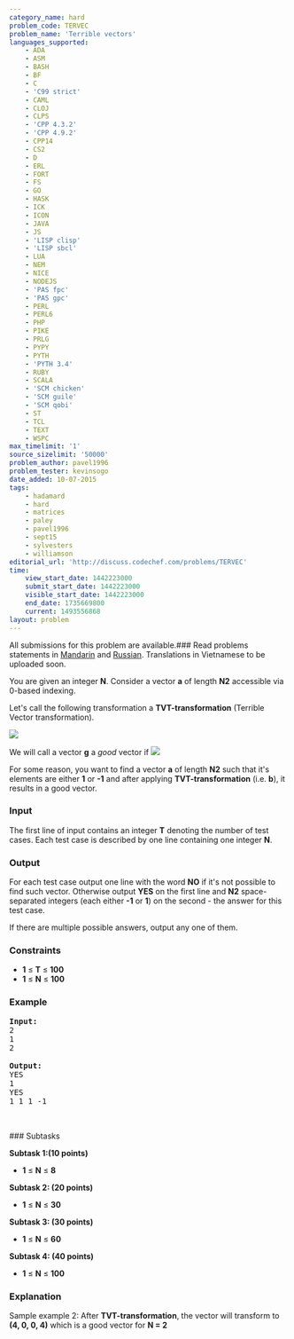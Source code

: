```yaml
---
category_name: hard
problem_code: TERVEC
problem_name: 'Terrible vectors'
languages_supported:
    - ADA
    - ASM
    - BASH
    - BF
    - C
    - 'C99 strict'
    - CAML
    - CLOJ
    - CLPS
    - 'CPP 4.3.2'
    - 'CPP 4.9.2'
    - CPP14
    - CS2
    - D
    - ERL
    - FORT
    - FS
    - GO
    - HASK
    - ICK
    - ICON
    - JAVA
    - JS
    - 'LISP clisp'
    - 'LISP sbcl'
    - LUA
    - NEM
    - NICE
    - NODEJS
    - 'PAS fpc'
    - 'PAS gpc'
    - PERL
    - PERL6
    - PHP
    - PIKE
    - PRLG
    - PYPY
    - PYTH
    - 'PYTH 3.4'
    - RUBY
    - SCALA
    - 'SCM chicken'
    - 'SCM guile'
    - 'SCM qobi'
    - ST
    - TCL
    - TEXT
    - WSPC
max_timelimit: '1'
source_sizelimit: '50000'
problem_author: pavel1996
problem_tester: kevinsogo
date_added: 10-07-2015
tags:
    - hadamard
    - hard
    - matrices
    - paley
    - pavel1996
    - sept15
    - sylvesters
    - williamson
editorial_url: 'http://discuss.codechef.com/problems/TERVEC'
time:
    view_start_date: 1442223000
    submit_start_date: 1442223000
    visible_start_date: 1442223000
    end_date: 1735669800
    current: 1493556868
layout: problem
---
```

All submissions for this problem are available.###  Read problems statements in [Mandarin](http://www.codechef.com/download/translated/SEPT15/mandarin/TERVEC.pdf) and [Russian](http://www.codechef.com/download/translated/SEPT15/russian/TERVEC.pdf). Translations in Vietnamese to be uploaded soon.

You are given an integer **N**. Consider a vector **a** of length **N2** accessible via 0-based indexing.

Let's call the following transformation a **TVT-transformation** (Terrible Vector transformation).

![](https://s3.amazonaws.com/codechef_shared/download/SEPT15/TERVEC1.jpg)

We will call a vector **g** a _good_ vector if 
![](https://s3.amazonaws.com/codechef_shared/download/SEPT15/TERVEC2.jpg)

For some reason, you want to find a vector **a** of length **N2** such that it's elements are either **1** or **-1** and after applying **TVT-transformation** (i.e. **b**), it results in a good vector.

### Input

The first line of input contains an integer **T** denoting the number of test cases. Each test case is described by one line containing one integer **N**.

### Output

For each test case output one line with the word **NO** if it's not possible to find such vector. Otherwise output **YES** on the first line and **N2** space-separated integers (each either **-1** or **1**) on the second - the answer for this test case.

If there are multiple possible answers, output any one of them.

### Constraints

- **1** ≤ **T** ≤ **100**
- **1** ≤ **N** ≤ **100**

### Example

<pre><b>Input:</b>
2
1
2

<b>Output:</b>
YES
1
YES
1 1 1 -1


</pre>### Subtasks
**Subtask 1:(10 points)**

- **1** ≤ **N** ≤ **8**

**Subtask 2: (20 points)**

- **1** ≤ **N** ≤  **30**

**Subtask 3: (30 points)**

- **1** ≤ **N** ≤ **60**

**Subtask 4: (40 points)**

- **1** ≤ **N** ≤ **100**

### Explanation

Sample example 2: After **TVT-transformation**, the vector will transform to **(4, 0, 0, 4)** which is a good vector for **N = 2**
